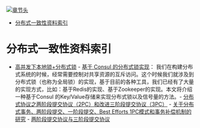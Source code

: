 [![章节头](https://parg.co/UGo)](https://parg.co/b4z) 
 - [分布式一致性资料索引](#%E5%88%86%E5%B8%83%E5%BC%8F%E4%B8%80%E8%87%B4%E6%80%A7%E8%B5%84%E6%96%99%E7%B4%A2%E5%BC%95) 

# 分布式一致性资料索引
- [高并发下本地锁+分布式锁](https://adamswanglin.github.io/wllock/) - [基于 Consul 的分布式锁实现](http://blog.didispace.com/spring-cloud-consul-lock-and-semphore/)： 我们在构建分布式系统的时候，经常需要控制对共享资源的互斥访问。这个时候我们就涉及到分布式锁（也称为全局锁）的实现，基于目前的各种工具，我们已经有了大量的实现方式，比如：基于Redis的实现、基于Zookeeper的实现。本文将介绍一种基于Consul 的Key/Value存储来实现分布式锁以及信号量的方法。- [分布式协议之两阶段提交协议（2PC）和改进三阶段提交协议（3PC）](http://www.mamicode.com/info-detail-890945.html) - [关于分布式事务、两阶段提交、一阶段提交、Best Efforts 1PC模式和事务补偿机制的研究](http://blog.csdn.net/bluishglc/article/details/7612811) - [两阶段提交协议与三阶段提交协议](http://www.tuicool.com/articles/mARV3u)

